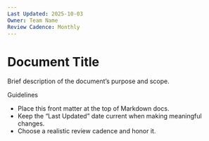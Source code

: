```yaml
---
Last Updated: 2025-10-03
Owner: Team Name
Review Cadence: Monthly
---
```


# Document Title

Brief description of the document’s purpose and scope.

Guidelines

- Place this front matter at the top of Markdown docs.
- Keep the “Last Updated” date current when making meaningful changes.
- Choose a realistic review cadence and honor it.
